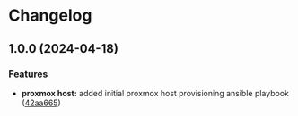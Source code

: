 # Changelog

## 1.0.0 (2024-04-18)


### Features

* **proxmox host:** added initial proxmox host provisioning ansible playbook ([42aa665](https://github.com/genirohtea/proxmox-host/commit/42aa665a8bc6ba5ce7b66baca54f177e054eb071))
